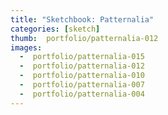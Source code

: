 ```yaml
---
title: "Sketchbook: Patternalia"
categories: [sketch]
thumb:  portfolio/patternalia-012
images:
  -  portfolio/patternalia-015
  -  portfolio/patternalia-012
  -  portfolio/patternalia-010
  -  portfolio/patternalia-007
  -  portfolio/patternalia-004
---
```

